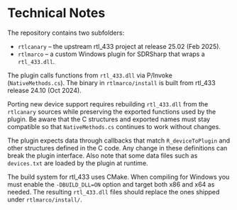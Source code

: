 # Technical Notes

The repository contains two subfolders:

- `rtlcanary` – the upstream rtl_433 project at release 25.02 (Feb 2025).
- `rtlmarco` – a custom Windows plugin for SDRSharp that wraps a `rtl_433.dll`.

The plugin calls functions from `rtl_433.dll` via P/Invoke (`NativeMethods.cs`).
The binary in `rtlmarco/install` is built from rtl_433 release 24.10 (Oct 2024).

Porting new device support requires rebuilding `rtl_433.dll` from the
`rtlcanary` sources while preserving the exported functions used by the plugin.
Be aware that the C structures and exported names must stay compatible so that
`NativeMethods.cs` continues to work without changes.

The plugin expects data through callbacks that match `R_deviceToPlugin` and
other structures defined in the C code.  Any change in these definitions can
break the plugin interface.  Also note that some data files such as
`devices.txt` are loaded by the plugin at runtime.

The build system for rtl_433 uses CMake.  When compiling for Windows you must
enable the `-DBUILD_DLL=ON` option and target both x86 and x64 as needed.
The resulting `rtl_433.dll` files should replace the ones shipped under
`rtlmarco/install/`.

